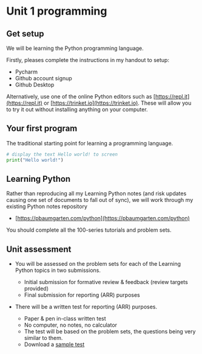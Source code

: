 # Unit 1 programming

## Get setup

We will be learning the Python programming language.

Firstly, pleases complete the instructions in my handout to setup:

* Pycharm
* Github account signup
* Github Desktop

Alternatively, use one of the online Python editors such as [https://repl.it](https://repl.it) or [https://trinket.io](https://trinket.io). These will allow you to try it out without installing anything on your computer.

## Your first program

The traditional starting point for learning a programming language.

```python
# display the text Hello world! to screen
print("Hello world!")
```

## Learning Python

Rather than reproducing all my Learning Python notes (and risk updates causing one set of documents to fall out of sync),  we will work through my existing Python notes repository

* [https://pbaumgarten.com/python](https://pbaumgarten.com/python)

You should complete all the 100-series tutorials and problem sets.

## Unit assessment

* You will be assessed on the problem sets for each of the Learning Python topics in two submissions.

   * Initial submission for formative review & feedback (review targets provided)
   * Final submission for reporting (ARR) purposes

* There will be a written test for reporting (ARR) purposes.

   * Paper & pen in-class written test
   * No computer, no notes, no calculator
   * The test will be based on the problem sets, the questions being very similar to them.
   * Download a [sample test](distribute/unit-1-sample-test.pdf)
